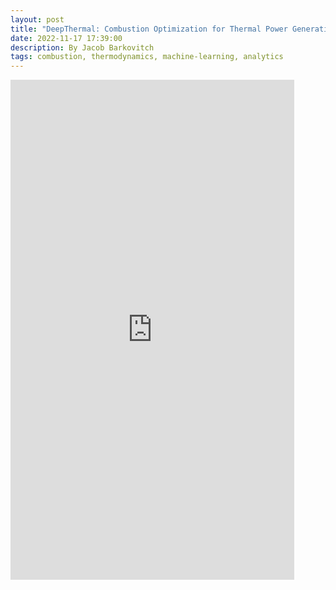 ```yaml
---
layout: post
title: "DeepThermal: Combustion Optimization for Thermal Power Generating Units Using Offline Reinforcement Learning"
date: 2022-11-17 17:39:00
description: By Jacob Barkovitch
tags: combustion, thermodynamics, machine-learning, analytics
---
```


<iframe src="https://jakebarkovitch.com/assets/pdf/Deep_Thermal.pdf" title="deep thermal" width="90%" height="800" frameBorder="0"></iframe>

